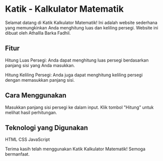 # Katik - Kalkulator Matematik
Selamat datang di Katik Kalkulator Matematik! Ini adalah website sederhana yang memungkinkan Anda menghitung luas dan keliling persegi. Website ini dibuat oleh Athallla Barka Fadhil.

## Fitur
Hitung Luas Persegi: Anda dapat menghitung luas persegi berdasarkan panjang sisi yang Anda masukkan.

Hitung Keliling Persegi: Anda juga dapat menghitung keliling persegi dengan memasukkan panjang sisi.
## Cara Menggunakan
Masukkan panjang sisi persegi ke dalam input.
Klik tombol "Hitung" untuk melihat hasil perhitungan.
## Teknologi yang Digunakan
HTML
CSS
JavaScript

Terima kasih telah menggunakan Katik Kalkulator Matematik! Semoga bermanfaat.
